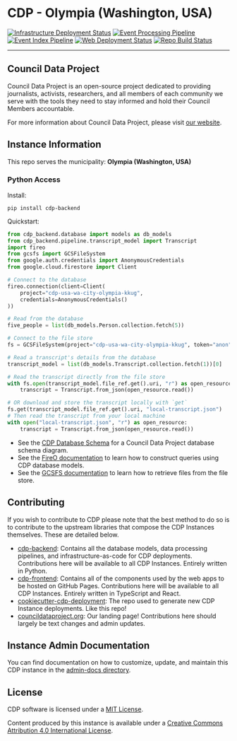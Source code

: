 # CDP - Olympia (Washington, USA)

[![Infrastructure Deployment Status](https://github.com/CannObserv/cdp-usa-wa-city-olympia/workflows/Infrastructure/badge.svg)](https://github.com/CannObserv/cdp-usa-wa-city-olympia/actions?query=workflow%3A%22Infrastructure%22)
[![Event Processing Pipeline](https://github.com/CannObserv/cdp-usa-wa-city-olympia/workflows/Event%20Gather/badge.svg)](https://github.com/CannObserv/cdp-usa-wa-city-olympia/actions?query=workflow%3A%22Event+Gather%22)
[![Event Index Pipeline](https://github.com/CannObserv/cdp-usa-wa-city-olympia/workflows/Event%20Index/badge.svg)](https://github.com/CannObserv/cdp-usa-wa-city-olympia/actions?query=workflow%3A%22Event+Index%22)
[![Web Deployment Status](https://github.com/CannObserv/cdp-usa-wa-city-olympia/workflows/Web%20App/badge.svg)](https://CannObserv.github.io/cdp-usa-wa-city-olympia)
[![Repo Build Status](https://github.com/CannObserv/cdp-usa-wa-city-olympia/workflows/Build%20Main/badge.svg)](https://github.com/CannObserv/cdp-usa-wa-city-olympia/actions?query=workflow%3A%22Build+Main%22)

---

## Council Data Project

Council Data Project is an open-source project dedicated to providing journalists, activists, researchers, and all members of each community we serve with the tools they need to stay informed and hold their Council Members accountable.

For more information about Council Data Project, please visit [our website](https://councildataproject.org/).

## Instance Information

This repo serves the municipality: **Olympia (Washington, USA)**

### Python Access

Install:

`pip install cdp-backend`

Quickstart:

```python
from cdp_backend.database import models as db_models
from cdp_backend.pipeline.transcript_model import Transcript
import fireo
from gcsfs import GCSFileSystem
from google.auth.credentials import AnonymousCredentials
from google.cloud.firestore import Client

# Connect to the database
fireo.connection(client=Client(
    project="cdp-usa-wa-city-olympia-kkug",
    credentials=AnonymousCredentials()
))

# Read from the database
five_people = list(db_models.Person.collection.fetch(5))

# Connect to the file store
fs = GCSFileSystem(project="cdp-usa-wa-city-olympia-kkug", token="anon")

# Read a transcript's details from the database
transcript_model = list(db_models.Transcript.collection.fetch(1))[0]

# Read the transcript directly from the file store
with fs.open(transcript_model.file_ref.get().uri, "r") as open_resource:
    transcript = Transcript.from_json(open_resource.read())

# OR download and store the transcript locally with `get`
fs.get(transcript_model.file_ref.get().uri, "local-transcript.json")
# Then read the transcript from your local machine
with open("local-transcript.json", "r") as open_resource:
    transcript = Transcript.from_json(open_resource.read())
```

-   See the [CDP Database Schema](https://councildataproject.org/cdp-backend/database_schema.html)
    for a Council Data Project database schema diagram.
-   See the [FireO documentation](https://octabyte.io/FireO/)
    to learn how to construct queries using CDP database models.
-   See the [GCSFS documentation](https://gcsfs.readthedocs.io/en/latest/index.html)
    to learn how to retrieve files from the file store.

## Contributing

If you wish to contribute to CDP please note that the best method to do so is to contribute to the upstream libraries that compose the CDP Instances themselves. These are detailed below.

-   [cdp-backend](https://github.com/CouncilDataProject/cdp-backend): Contains all the database models, data processing pipelines, and infrastructure-as-code for CDP deployments. Contributions here will be available to all CDP Instances. Entirely written in Python.
-   [cdp-frontend](https://github.com/CouncilDataProject/cdp-frontend): Contains all of the components used by the web apps to be hosted on GitHub Pages. Contributions here will be available to all CDP Instances. Entirely written in TypeScript and React.
-   [cookiecutter-cdp-deployment](https://github.com/CouncilDataProject/cookiecutter-cdp-deployment): The repo used to generate new CDP Instance deployments. Like this repo!
-   [councildataproject.org](https://github.com/CouncilDataProject/councildataproject.github.io): Our landing page! Contributions here should largely be text changes and admin updates.

## Instance Admin Documentation

You can find documentation on how to customize, update, and maintain this CDP instance
in the
[admin-docs directory](https://github.com/CannObserv/cdp-usa-wa-city-olympia/tree/main/admin-docs).

## License

CDP software is licensed under a [MIT License](./LICENSE).

Content produced by this instance is available under a [Creative Commons Attribution 4.0 International License](https://creativecommons.org/licenses/by/4.0/).
